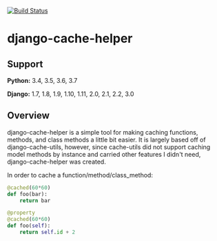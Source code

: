 [![Build Status](https://travis-ci.org/ycharts/django_cache_helper.svg?branch=master)](https://travis-ci.org/ycharts/django_cache_helper)


django-cache-helper
===================

## Support
**Python:** 3.4, 3.5, 3.6, 3.7

**Django:** 1.7, 1.8, 1.9, 1.10, 1.11, 2.0, 2.1, 2.2, 3.0 

## Overview
django-cache-helper is a simple tool for making caching functions, methods, and class methods a little bit easier.
It is largely based off of django-cache-utils, however, since cache-utils did not support caching model methods by instance and carried other features I didn't need, django-cache-helper was created.

In order to cache a function/method/class_method:

```python
@cached(60*60)
def foo(bar):
	return bar

@property
@cached(60*60)
def foo(self):
	return self.id + 2
```



